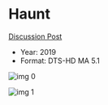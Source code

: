 # Haunt

[Discussion Post](https://www.avsforum.com/threads/bass-eq-for-filtered-movies.2995212/post-59429554)

* Year: 2019
* Format: DTS-HD MA 5.1

![img 0](https://i.imgur.com/P0KsTYq.jpg)

![img 1](https://i.imgur.com/u1YQokw.png)

